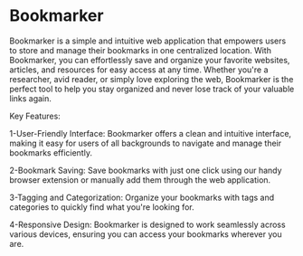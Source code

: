 # Bookmarker
Bookmarker is a simple and intuitive web application that empowers users to store and manage their bookmarks in one centralized location. With Bookmarker, you can effortlessly save and organize your favorite websites, articles, and resources for easy access at any time. Whether you're a researcher, avid reader, or simply love exploring the web, Bookmarker is the perfect tool to help you stay organized and never lose track of your valuable links again.

Key Features:

1-User-Friendly Interface: Bookmarker offers a clean and intuitive interface, making it easy for users of all backgrounds to navigate and manage their bookmarks efficiently.

2-Bookmark Saving: Save bookmarks with just one click using our handy browser extension or manually add them through the web application.

3-Tagging and Categorization: Organize your bookmarks with tags and categories to quickly find what you're looking for.

4-Responsive Design: Bookmarker is designed to work seamlessly across various devices, ensuring you can access your bookmarks wherever you are.
